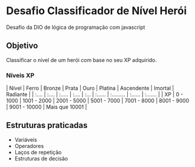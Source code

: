 # Desafio Classificador de Nível Herói
Desafio da DIO de lógica de programação com javascript

## Objetivo
Classificar o nível de um herói com base no seu XP adquirido.
### Níveis XP
| Nível | Ferro | Bronze | Prata | Ouro | Platina | Ascendente | Imortal | Radiante |
| :.... | :.... | :..... | :.... | :... | :...... | :......... | :...... | :....... |
| XP | 0 - 1000 | 1001 - 2000 | 2001 - 5000 | 5001 - 7000 | 7001 - 8000 | 8001 - 9000 | 9001 - 10000 | Mais que 10001 |

## Estruturas praticadas
  - Variáveis
  - Operadores
  - Laços de repetição
  - Estruturas de decisão
